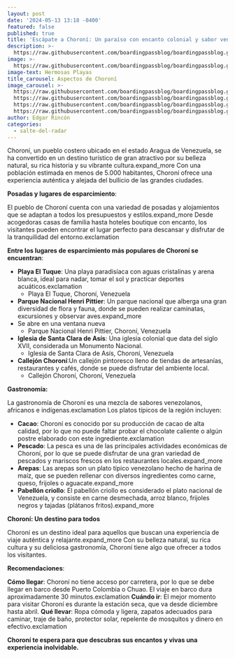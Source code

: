```yaml
---
layout: post
date: '2024-05-13 13:18 -0400'
featured: false
published: true
title: 'Escápate a Choroní: Un paraíso con encanto colonial y sabor venezolano'
description: >-
  https://raw.githubusercontent.com/boardingpassblog/boardingpassblog.github.io/main/assets/images/Choroni-0.jpg
image: >-
  https://raw.githubusercontent.com/boardingpassblog/boardingpassblog.github.io/main/assets/images/Choroni-0.jpg
image-text: Hermosas Playas
title_carousel: Aspectos de Choroní
image_carousel: >-
  https://raw.githubusercontent.com/boardingpassblog/boardingpassblog.github.io/main/assets/images/Choroni-1.jpg
  https://raw.githubusercontent.com/boardingpassblog/boardingpassblog.github.io/main/assets/images/Choroni-2.jpg
  https://raw.githubusercontent.com/boardingpassblog/boardingpassblog.github.io/main/assets/images/Choroni-3.jpg
  https://raw.githubusercontent.com/boardingpassblog/boardingpassblog.github.io/main/assets/images/Choroni-4.jpg
author: Edgar Rincón
categories:
  - salte-del-radar
---
```

Choroní, un pueblo costero ubicado en el estado Aragua de Venezuela, se ha convertido en un destino turístico de gran atractivo por su belleza natural, su rica historia y su vibrante cultura.expand_more Con una población estimada en menos de 5.000 habitantes, Choroní ofrece una experiencia auténtica y alejada del bullicio de las grandes ciudades.

**Posadas y lugares de esparcimiento**:

El pueblo de Choroní cuenta con una variedad de posadas y alojamientos que se adaptan a todos los presupuestos y estilos.expand_more Desde acogedoras casas de familia hasta hoteles boutique con encanto, los visitantes pueden encontrar el lugar perfecto para descansar y disfrutar de la tranquilidad del entorno.exclamation

**Entre los lugares de esparcimiento más populares de Choroní se encuentran**:

- **Playa El Tuque**: Una playa paradisíaca con aguas cristalinas y arena blanca, ideal para nadar, tomar el sol y practicar deportes acuáticos.exclamation
	- Playa El Tuque, Choroní, Venezuela
- **Parque Nacional Henri Pittier**: Un parque nacional que alberga una gran diversidad de flora y fauna, donde se pueden realizar caminatas, excursiones y observar aves.expand_more
- Se abre en una ventana nueva
	- Parque Nacional Henri Pittier, Choroní, Venezuela
- **Iglesia de Santa Clara de Asís**: Una iglesia colonial que data del siglo XVII, considerada un Monumento Nacional.
	- Iglesia de Santa Clara de Asís, Choroní, Venezuela
- **Callejón Choroní**:Un callejón pintoresco lleno de tiendas de artesanías, restaurantes y cafés, donde se puede disfrutar del ambiente local.
	- Callejón Choroní, Choroní, Venezuela

**Gastronomía:**

La gastronomía de Choroní es una mezcla de sabores venezolanos, africanos e indígenas.exclamation Los platos típicos de la región incluyen:

- **Cacao**: Choroní es conocido por su producción de cacao de alta calidad, por lo que no puede faltar probar el chocolate caliente o algún postre elaborado con este ingrediente.exclamation
- **Pescado**: La pesca es una de las principales actividades económicas de Choroní, por lo que se puede disfrutar de una gran variedad de pescados y mariscos frescos en los restaurantes locales.expand_more
- **Arepas**: Las arepas son un plato típico venezolano hecho de harina de maíz, que se pueden rellenar con diversos ingredientes como carne, queso, frijoles o aguacate.expand_more
- **Pabellón criollo**: El pabellón criollo es considerado el plato nacional de Venezuela, y consiste en carne desmechada, arroz blanco, frijoles negros y tajadas (plátanos fritos).expand_more

**Choroní: Un destino para todos**

Choroní es un destino ideal para aquellos que buscan una experiencia de viaje auténtica y relajante.expand_more Con su belleza natural, su rica cultura y su deliciosa gastronomía, Choroní tiene algo que ofrecer a todos los visitantes.

**Recomendaciones**:

**Cómo llegar**: Choroní no tiene acceso por carretera, por lo que se debe llegar en barco desde Puerto Colombia o Chuao. El viaje en barco dura aproximadamente 30 minutos.exclamation
**Cuándo ir**: El mejor momento para visitar Choroní es durante la estación seca, que va desde diciembre hasta abril.
**Qué llevar**: Ropa cómoda y ligera, zapatos adecuados para caminar, traje de baño, protector solar, repelente de mosquitos y dinero en efectivo.exclamation

**Choroní te espera para que descubras sus encantos y vivas una experiencia inolvidable.**
